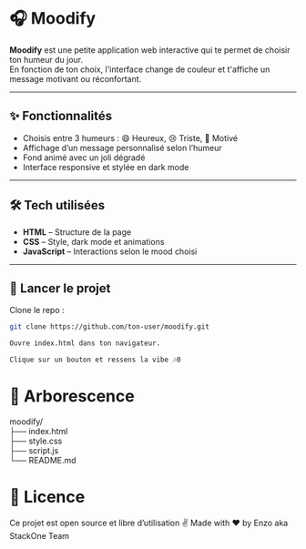 # 🎧 Moodify

**Moodify** est une petite application web interactive qui te permet de choisir ton humeur du jour.  
En fonction de ton choix, l'interface change de couleur et t'affiche un message motivant ou réconfortant.

---

## ✨ Fonctionnalités

- Choisis entre 3 humeurs : 😄 Heureux, 😢 Triste, 💪 Motivé  
- Affichage d’un message personnalisé selon l’humeur  
- Fond animé avec un joli dégradé  
- Interface responsive et stylée en dark mode  

---

## 🛠️ Tech utilisées

- **HTML** – Structure de la page  
- **CSS** – Style, dark mode et animations  
- **JavaScript** – Interactions selon le mood choisi  

---

## 🚀 Lancer le projet

Clone le repo :

```bash
git clone https://github.com/ton-user/moodify.git

Ouvre index.html dans ton navigateur.

Clique sur un bouton et ressens la vibe 🎶0
```

# 📁 Arborescence
moodify/<br>
├── index.html<br>
├── style.css<br>
├── script.js<br>
└── README.md<br>

# 📄 Licence
Ce projet est open source et libre d’utilisation ✌️
Made with ❤️ by Enzo aka StackOne Team

